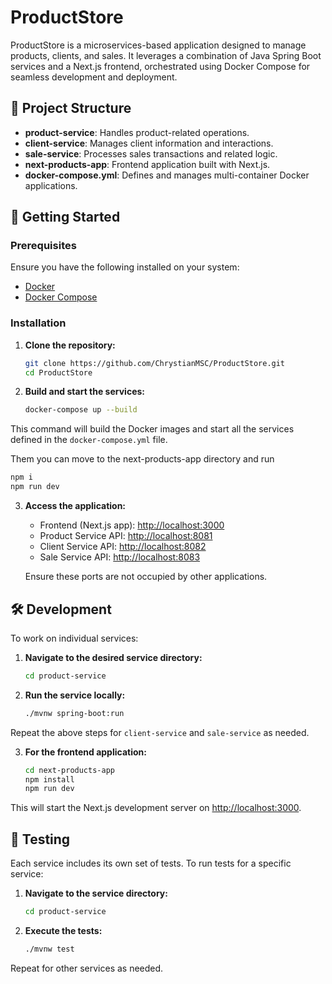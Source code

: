 # ProductStore

ProductStore is a microservices-based application designed to manage products, clients, and sales. It leverages a combination of Java Spring Boot services and a Next.js frontend, orchestrated using Docker Compose for seamless development and deployment.

## 🧱 Project Structure

* **product-service**: Handles product-related operations.
* **client-service**: Manages client information and interactions.
* **sale-service**: Processes sales transactions and related logic.
* **next-products-app**: Frontend application built with Next.js.
* **docker-compose.yml**: Defines and manages multi-container Docker applications.

## 🚀 Getting Started

### Prerequisites

Ensure you have the following installed on your system:

* [Docker](https://www.docker.com/get-started)
* [Docker Compose](https://docs.docker.com/compose/install/)

### Installation

1. **Clone the repository:**

   ```bash
   git clone https://github.com/ChrystianMSC/ProductStore.git
   cd ProductStore
   ```

2. **Build and start the services:**

   ```bash
   docker-compose up --build
   ```

This command will build the Docker images and start all the services defined in the `docker-compose.yml` file.

Them you can move to the next-products-app directory and run 

   ```bash
   npm i
   npm run dev
   ```

3. **Access the application:**

   * Frontend (Next.js app): [http://localhost:3000](http://localhost:3000)
   * Product Service API: [http://localhost:8081](http://localhost:8081)
   * Client Service API: [http://localhost:8082](http://localhost:8082)
   * Sale Service API: [http://localhost:8083](http://localhost:8083)

   Ensure these ports are not occupied by other applications.

## 🛠️ Development

To work on individual services:

1. **Navigate to the desired service directory:**

   ```bash
   cd product-service
   ```

2. **Run the service locally:**

   ```bash
   ./mvnw spring-boot:run
   ```

Repeat the above steps for `client-service` and `sale-service` as needed.

3. **For the frontend application:**

   ```bash
   cd next-products-app
   npm install
   npm run dev
   ```

This will start the Next.js development server on [http://localhost:3000](http://localhost:3000).

## 🧪 Testing

Each service includes its own set of tests. To run tests for a specific service:

1. **Navigate to the service directory:**

   ```bash
   cd product-service
   ```

2. **Execute the tests:**

   ```bash
   ./mvnw test
   ```

Repeat for other services as needed.
